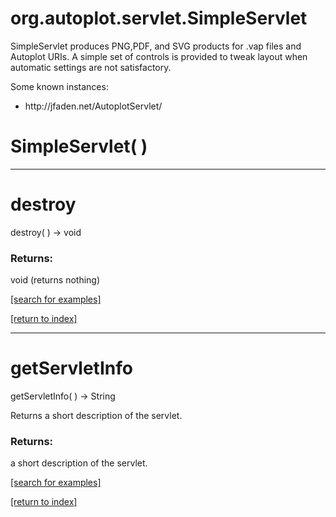 # org.autoplot.servlet.SimpleServlet

SimpleServlet produces PNG,PDF, and SVG products for
 .vap files and Autoplot URIs.  A simple set of controls is provided
 to tweak layout when automatic settings are not satisfactory.
 
 Some known instances:<ul>
 <li>http://jfaden.net/AutoplotServlet/
 </ul>

# SimpleServlet( )


***
<a name="destroy"></a>
# destroy
destroy(  ) &rarr; void



### Returns:
void (returns nothing)


<a href="https://github.com/autoplot/dev/search?q=destroy&unscoped_q=destroy">[search for examples]</a>

<a href="https://github.com/autoplot/documentation/blob/master/javadoc/index-all.md">[return to index]</a>

***
<a name="getServletInfo"></a>
# getServletInfo
getServletInfo(  ) &rarr; String

Returns a short description of the servlet.

### Returns:
a short description of the servlet.

<a href="https://github.com/autoplot/dev/search?q=getServletInfo&unscoped_q=getServletInfo">[search for examples]</a>

<a href="https://github.com/autoplot/documentation/blob/master/javadoc/index-all.md">[return to index]</a>

